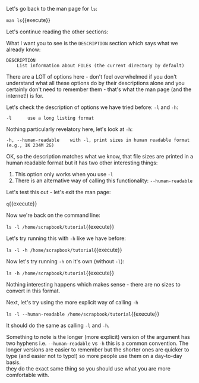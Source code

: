 Let's go back to the man page for `ls`:

`man ls`{{execute}}

Let's continue reading the other sections:

What I want you to see is the `DESCRIPTION` section which says what we already 
know: 

```
DESCRIPTION
    List information about FILEs (the current directory by default)
```

There are a LOT of options here - don't feel overwhelmed if you 
don't understand what all these options do by their descriptions alone and you 
certainly don't need to remember them - that's what the man page 
(and the internet!) is for.

Let's check the description of options we have tried before: `-l` and `-h`:

```
-l      use a long listing format
```

Nothing particularly revelatory here, let's look at `-h`:

```
-h, --human-readable    with -l, print sizes in human readable format (e.g., 1K 234M 2G)
```
OK, so the description matches what we know, that file sizes are printed in 
a human readable format but it has two other interesting things:

1) This option only works when you use `-l`
2) There is an alternative way of calling this functionality: `--human-readable`

Let's test this out - let's exit the man page:

`q`{{execute}}

Now we're back on the command line:

`ls -l /home/scrapbook/tutorial`{{execute}}

Let's try running this with `-h` like we have before:

`ls -l -h /home/scrapbook/tutorial`{{execute}}

Now let's try running `-h` on it's own (without `-l`):

`ls -h /home/scrapbook/tutorial`{{execute}}

Nothing interesting happens which makes sense - there are no sizes to convert 
in this format.

Next, let's try using the more explicit way of calling `-h`

`ls -l --human-readable /home/scrapbook/tutorial`{{execute}}

It should do the same as calling `-l` and `-h`.

Something to note is the longer (more explicit) version of the argument has 
two hyphens i.e. `--human-readable` vs `-h` this is a common convention.  The 
longer versions are easier to remember but the shorter ones are quicker to 
type (and easier not to typo!) so more people use them on a day-to-day basis.  
they do the exact same thing so you should use what you are more comfortable 
with.